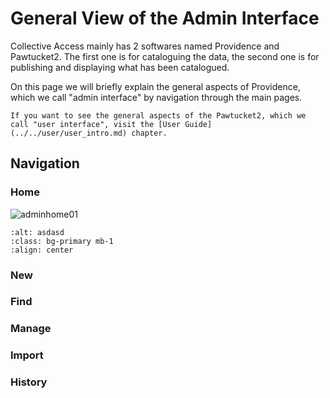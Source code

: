# General View of the Admin Interface

Collective Access mainly has 2 softwares named Providence and Pawtucket2. The first one is for cataloguing the data, the second one is for publishing and displaying what has been catalogued. 

On this page we will briefly explain the general aspects of Providence, which we call "admin interface" by navigation through the main pages. 

```{note}
If you want to see the general aspects of the Pawtucket2, which we call "user interface", visit the [User Guide](../../user/user_intro.md) chapter. 
```

## Navigation


### Home

![adminhome01](../../../../_static/images/user_documentation/admin/AdminUI_Home_01.JPG)



```{image} ../../../../_static/images/user_documentation/admin/AdminUI_Home_01.JPG
:alt: asdasd
:class: bg-primary mb-1
:align: center
```

### New

### Find

### Manage

### Import

### History